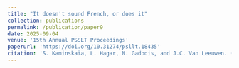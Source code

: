 ```yaml
---
title: "It doesn't sound French, or does it"
collection: publications
permalink: /publication/paper9
date: 2025-09-04
venue: '15th Annual PSSLT Proceedings'
paperurl: 'https://doi.org/10.31274/psllt.18435'
citation: 'S. Kaminskaïa, L. Hagar, N. Gadbois, and J.C. Van Leeuwen. (2025).  It doesn't sound French, or does it? In <i>15th Annual PSSLT Proceedings</i>, 1-11.'
---
```


